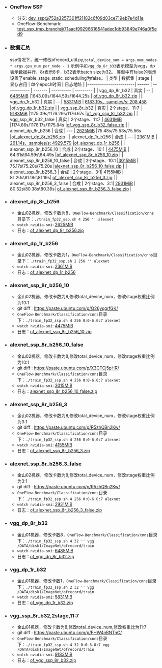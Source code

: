 - ### OneFlow SSP
  - 分支: [dev_ssp@752a3257301ff21182c6f09d03ce719eb7e4d11e](https://github.com/Oneflow-Inc/oneflow/commit/752a3257301ff21182c6f09d03ce719eb7e4d11e)
  - OneFlow-Benchmark: [test_ssp_tmp_branch@71aacf99296616541adec1db93849e746a0f5ed9](https://github.com/Oneflow-Inc/OneFlow-Benchmark/tree/test_ssp_tmp_branch)

- ### 数据汇总
  ssp情况下，统一修改ofrecord_util.py,`total_device_num = args.num_nodes * args.gpu_num_per_node - 1`
  示例中如`vgg_dp_8r_b32`表示模型为vgg，dp表示数据并行，8r表示8卡，b32表示batch size为32。
  类型中有false的表示设置了enable_stage_static_scheduling为false。
  |    类型                 | 数据集 | stage         | 显存占用 | 单个epoch时间 |  日志地址  |
  |------------------------| ------ | ------------ | ------- | ---------- | --------- |
  | vgg_dp_8r_b32          |  真实  |   --          | [6485MiB](https://paste.ubuntu.com/p/gw7477XhzG/) |1643.09s/1644.59s/1644.25s | [of_vgg_dp_8r_b32.zip](https://oneflow-public.oss-cn-beijing.aliyuncs.com/oneflow_test_log/oneflow_ssp/js/20201208/of_vgg_dp_8r_b32.zip) |
  | vgg_dp_1r_b32          |  真实  |   --          | [5831MiB](https://paste.ubuntu.com/p/w2vHCP9yHC/) | [6183.19s、samples/s: 208.458](https://paste.ubuntu.com/p/K9jTff2qGc/) |[of_vgg_dp_1r_b32.zip](https://oneflow-public.oss-cn-beijing.aliyuncs.com/oneflow_test_log/oneflow_ssp/js/20201208/of_vgg_dp_1r_b32.zip) |
  | vgg_ssp_8r_b32         |  真实  | 2个stage、11:7 | [9183MiB](https://paste.ubuntu.com/p/7w79ywscHX/) |1175.09s/1176.29s/1176.67s |[of_vgg_ssp_8r_b32.zip](https://oneflow-public.oss-cn-beijing.aliyuncs.com/oneflow_test_log/oneflow_ssp/js/20201208/of_vgg_ssp_8r_b32.zip) |
  | vgg_ssp_8r_b32_false   |  真实  | 2个stage、11:7 | [4631MiB](https://paste.ubuntu.com/p/ZmcJrzvkXQ/) |1174.86s/1176.17s/1175.84s |[of_vgg_ssp_8r_b32_false.zip](https://oneflow-public.oss-cn-beijing.aliyuncs.com/oneflow_test_log/oneflow_ssp/js/20201208/of_vgg_ssp_8r_b32_false.zip) |
  | alexnet_dp_8r_b256     |  合成  |   ---         | [2625MiB](https://paste.ubuntu.com/p/KsNjPFhjCK/) |75.48s/75.53s/75.56s |[of_alexnet_dp_8r_b256.zip](https://oneflow-public.oss-cn-beijing.aliyuncs.com/oneflow_test_log/oneflow_ssp/js/20201208/of_alexnet_dp_8r_b256.zip) |
  | alexnet_dp_1r_b256     |  合成  |    ---        | [2361MiB](https://paste.ubuntu.com/p/ywtpR2hsG2/) | [261.14s、samples/s: 4929.579](https://paste.ubuntu.com/p/jzW6NftGRm/) |[of_alexnet_dp_1r_b256](https://oneflow-public.oss-cn-beijing.aliyuncs.com/oneflow_test_log/oneflow_ssp/js/20201208/of_alexnet_dp_1r_b256.zip) |
  | alexnet_ssp_8r_b256_10 |  合成  | 2个stage、10:1 | [4475MiB](https://paste.ubuntu.com/p/crZFqbF5pQ/) | 64.61s\64.59s\64.49s |[of_alexnet_ssp_8r_b256_10.zip](https://oneflow-public.oss-cn-beijing.aliyuncs.com/oneflow_test_log/oneflow_ssp/js/20201208/of_alexnet_ssp_8r_b256_10.zip) |
  | alexnet_ssp_8r_b256_10_false |  合成  | 2个stage、10:1 |[3015MiB](https://paste.ubuntu.com/p/FvVBVMSczd/) | 75.17s\75.20s\75.20s |[alexnet_ssp_8r_b256_10_false.zip](https://oneflow-public.oss-cn-beijing.aliyuncs.com/oneflow_test_log/oneflow_ssp/js/20201208/alexnet_ssp_8r_b256_10_false.zip) |
  | alexnet_ssp_8r_b256_3  |  合成  | 2个stage、3:1| [4155MiB](https://paste.ubuntu.com/p/hPXFQCBRyx/) | 81.20s\81.18s\81.19s| [of_alexnet_ssp_8r_b256_3.zip](https://oneflow-public.oss-cn-beijing.aliyuncs.com/oneflow_test_log/oneflow_ssp/js/20201208/of_alexnet_ssp_8r_b256_3.zip) |
  | alexnet_ssp_8r_b256_3_false |  合成  | 2个stage、3:1| [2931MiB](https://paste.ubuntu.com/p/Sr8QrHKx4y/) | 80.52s\80.38s\80.39s| [of_alexnet_ssp_8r_b256_3_false.zip](https://oneflow-public.oss-cn-beijing.aliyuncs.com/oneflow_test_log/oneflow_ssp/js/20201208/of_alexnet_ssp_8r_b256_3_false.zip) |

- ### alexnet_dp_8r_b256
    - 金山02机器，修改卡数为8，`OneFlow-Benchmark/Classification/cnns`目录下：`./train_fp32_ssp.sh 4 256 '' alexnet`
    - `watch nvidia-smi`: [2625MiB](https://paste.ubuntu.com/p/KsNjPFhjCK/)
    - 日志：[of_alexnet_dp_8r_b256.zip](https://oneflow-public.oss-cn-beijing.aliyuncs.com/oneflow_test_log/oneflow_ssp/js/20201208/of_alexnet_dp_8r_b256.zip)

- ### alexnet_dp_1r_b256
    - 金山02机器，修改卡数为1，`OneFlow-Benchmark/Classification/cnns`目录下：`./train_fp32_ssp.sh 2 256 '' alexnet`
    - `watch nvidia-smi`: [2361MiB](https://paste.ubuntu.com/p/ywtpR2hsG2/)
    - 日志：[of_alexnet_dp_1r_b256](https://oneflow-public.oss-cn-beijing.aliyuncs.com/oneflow_test_log/oneflow_ssp/js/20201208/of_alexnet_dp_1r_b256.zip)

- ### alexnet_ssp_8r_b256_10
    - 金山02机器，修改卡数为8,修改total_device_num，修改stage权重比例为10:1
    - git diff : https://paste.ubuntu.com/p/Q26yqgrfGK/
    - `OneFlow-Benchmark/Classification/cnns`目录下：`./train_fp32_ssp.sh 4 256 0:0-6.0:7 alexnet`
    - `watch nvidia-smi`: [4475MiB](https://paste.ubuntu.com/p/crZFqbF5pQ/)
    - 日志：[of_alexnet_ssp_8r_b256_10.zip](https://oneflow-public.oss-cn-beijing.aliyuncs.com/oneflow_test_log/oneflow_ssp/js/20201208/of_alexnet_ssp_8r_b256_10.zip)

- ### alexnet_ssp_8r_b256_10_false
    - 金山02机器，修改卡数为8,修改total_device_num，修改stage权重比例为10:1
    - git diff : https://paste.ubuntu.com/p/X3CTCj5pHR/
    - `OneFlow-Benchmark/Classification/cnns`目录下：`./train_fp32_ssp.sh 4 256 0:0-6.0:7 alexnet`
    - `watch nvidia-smi`: [3015MiB](https://paste.ubuntu.com/p/FvVBVMSczd/)
    - 日志：[alexnet_ssp_8r_b256_10_false.zip](https://oneflow-public.oss-cn-beijing.aliyuncs.com/oneflow_test_log/oneflow_ssp/js/20201208/alexnet_ssp_8r_b256_10_false.zip)

- ### alexnet_ssp_8r_b256_3
    - 金山02机器，修改卡数为8,修改total_device_num，修改stage权重比例为3:1
    - git diff : https://paste.ubuntu.com/p/R5zhQBn2Kw/
    - `OneFlow-Benchmark/Classification/cnns`目录下：`./train_fp32_ssp.sh 4 256 0:0-6.0:7 alexnet`
    - `watch nvidia-smi`: [4155MiB](https://paste.ubuntu.com/p/hPXFQCBRyx/)
    - 日志：[of_alexnet_ssp_8r_b256_3.zip](https://oneflow-public.oss-cn-beijing.aliyuncs.com/oneflow_test_log/oneflow_ssp/js/20201208/of_alexnet_ssp_8r_b256_3.zip)

- ### alexnet_ssp_8r_b256_3_false
    - 金山02机器，修改卡数为8,修改total_device_num，修改stage权重比例为3:1
    - git diff : https://paste.ubuntu.com/p/R5zhQBn2Kw/
    - `OneFlow-Benchmark/Classification/cnns`目录下：`./train_fp32_ssp.sh 4 256 0:0-6.0:7 alexnet`
    - `watch nvidia-smi`: [2931MiB](https://paste.ubuntu.com/p/Sr8QrHKx4y/)
    - 日志：[of_alexnet_ssp_8r_b256_3_false.zip](https://oneflow-public.oss-cn-beijing.aliyuncs.com/oneflow_test_log/oneflow_ssp/js/20201208/of_alexnet_ssp_8r_b256_3_false.zip)

- ### vgg_dp_8r_b32
    - 金山01机器，修改卡数8，`OneFlow-Benchmark/Classification/cnns`目录下：`./train_fp32_ssp.sh 4 32 '' vgg /DATA/disk1/ImageNet/ofrecord/train`
    - `watch nvidia-smi`: [6485MiB](https://paste.ubuntu.com/p/gw7477XhzG/)
    - 日志：[of_vgg_dp_8r_b32.zip](https://oneflow-public.oss-cn-beijing.aliyuncs.com/oneflow_test_log/oneflow_ssp/js/20201208/of_vgg_dp_8r_b32.zip)

- ### vgg_dp_1r_b32
    - 金山01机器，修改卡数1，`OneFlow-Benchmark/Classification/cnns`目录下：`./train_fp32_ssp.sh 2 32 '' vgg /DATA/disk1/ImageNet/ofrecord/train`
    - `watch nvidia-smi`: [5831MiB](https://paste.ubuntu.com/p/w2vHCP9yHC/)
    - 日志：[of_vgg_dp_1r_b32.zip](https://oneflow-public.oss-cn-beijing.aliyuncs.com/oneflow_test_log/oneflow_ssp/js/20201208/of_vgg_dp_1r_b32.zip)

- ### vgg_ssp_8r_b32,2stage,11:7
    - 金山01机器，修改卡数为8,修改total_device_num,修改权重比为11:7
    - git diff : https://paste.ubuntu.com/p/FHW4nBNTnC/
    - `OneFlow-Benchmark/Classification/cnns`目录下：`./train_fp32_ssp.sh 4 32 0:0-6.0:7 vgg /DATA/disk1/ImageNet/ofrecord/train`
    - `watch nvidia-smi`: [9183MiB](https://paste.ubuntu.com/p/7w79ywscHX/)
    - 日志：[of_vgg_ssp_8r_b32.zip](https://oneflow-public.oss-cn-beijing.aliyuncs.com/oneflow_test_log/oneflow_ssp/js/20201208/of_vgg_ssp_8r_b32.zip)



